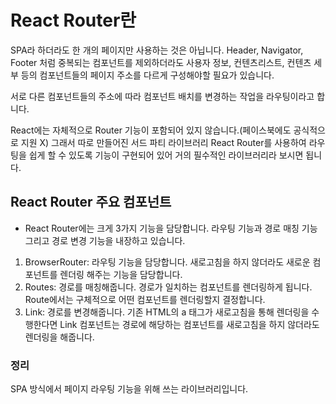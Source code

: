 # React Router란

SPA라 하더라도 한 개의 페이지만 사용하는 것은 아닙니다. Header, Navigator, Footer 처럼 중복되는 컴포넌트를 제외하더라도 사용자 정보, 컨텐츠리스트, 컨텐츠 세부 등의 컴포넌트들의 페이지 주소를 다르게 구성해야할 필요가 있습니다.

서로 다른 컴포넌트들의 주소에 따라 컴포넌트 배치를 변경하는 작업을 라우팅이라고 합니다.

React에는 자체적으로 Router 기능이 포함되어 있지 않습니다.(페이스북에도 공식적으로 지원 X) 그래서 따로 만들어진 서드 파티 라이브러리 React Router를 사용하여 라우팅을 쉽게 할 수 있도록 기능이 구현되어 있어 거의 필수적인 라이브러리라 보시면 됩니다.

## React Router 주요 컴포넌트

-   React Router에는 크게 3가지 기능을 담당합니다. 라우팅 기능과 경로 매칭 기능 그리고 경로 변경 기능을 내장하고 있습니다.

1. BrowserRouter: 라우팅 기능을 담당합니다. 새로고침을 하지 않더라도 새로운 컴포넌트를 렌더링 해주는 기능을 담당합니다.
2. Routes: 경로를 매칭해줍니다. 경로가 일치하는 컴포넌트를 렌더링하게 됩니다. Route에서는 구체적으로 어떤 컴포넌트를 렌더링할지 결정합니다.
3. Link: 경로를 변경해줍니다. 기존 HTML의 a 태그가 새로고침을 통해 렌더링을 수행한다면 Link 컴포넌트는 경로에 해당하는 컴포넌트를 새로고침을 하지 않더라도 렌더링을 해줍니다.

### 정리

SPA 방식에서 페이지 라우팅 기능을 위해 쓰는 라이브러리입니다.
